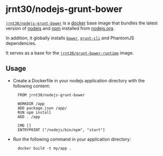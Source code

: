 # jrnt30/nodejs-grunt-bower

[`jrnt30/nodejs-grunt-bower`](https://index.docker.io/u/jrnt30/grunt-bower) is a [docker](https://docker.io) base image that bundles the latest version of [nodejs](https://nodejs.org) and [npm](https://npmjs.org) installed from [nodejs.org](http://nodejs.org/download/). 

In addition, it globally installs [`bower`](http://bower.io/), [`grunt-cli`](http://gruntjs.com/) and PhantomJS dependencies. 

It serves as a base for the [`jrnt30/grunt-bower-runtime`](https://index.docker.io/u/jrnt30/nodejs-grunt-bower-runtime) image.

## Usage

- Create a Dockerfile in your nodejs application directory with the following content:

        FROM jrnt30/nodejs-grunt-bower
        
        WORKDIR /app
        ADD package.json /app/
        RUN npm install
        ADD . /app
        
        CMD []
        ENTRYPOINT ["/nodejs/bin/npm", "start"]

- Run the following command in your application directory:

        docker build -t my/app .

